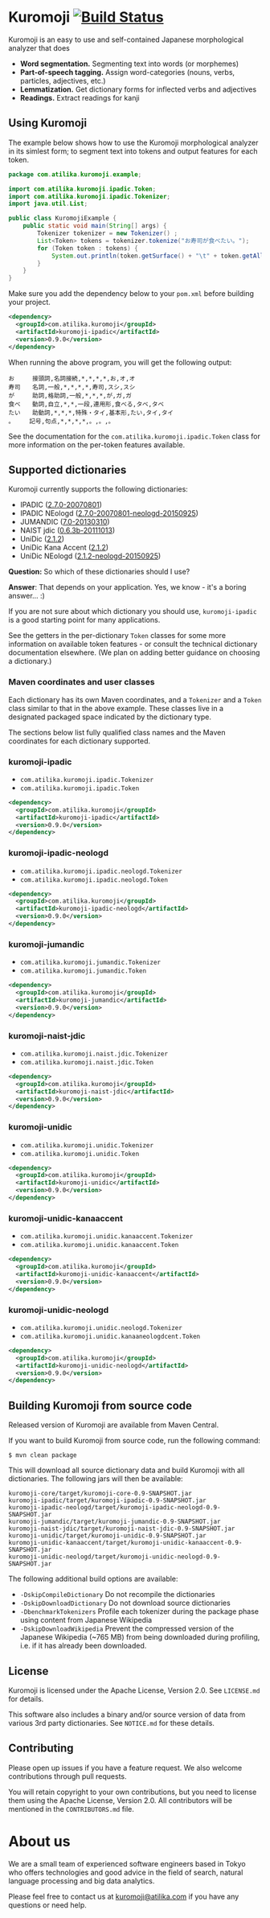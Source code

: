 # Kuromoji [![Build Status](https://travis-ci.org/atilika/kuromoji.svg?branch=master)](https://travis-ci.org/atilika/kuromoji)

Kuromoji is an easy to use and self-contained Japanese morphological analyzer that does

- **Word segmentation.** Segmenting text into words (or morphemes)
- **Part-of-speech tagging.** Assign word-categories (nouns, verbs, particles, adjectives, etc.)
- **Lemmatization.** Get dictionary forms for inflected verbs and adjectives
- **Readings.** Extract readings for kanji

## Using Kuromoji

The example below shows how to use the Kuromoji morphological analyzer in its simlest form; to segment text into tokens and output features for each token.

```java
package com.atilika.kuromoji.example;

import com.atilika.kuromoji.ipadic.Token;
import com.atilika.kuromoji.ipadic.Tokenizer;
import java.util.List;

public class KuromojiExample {
    public static void main(String[] args) {
        Tokenizer tokenizer = new Tokenizer() ;
        List<Token> tokens = tokenizer.tokenize("お寿司が食べたい。");
        for (Token token : tokens) {
            System.out.println(token.getSurface() + "\t" + token.getAllFeatures());
        }
    }
}
```

Make sure you add the dependency below to your `pom.xml` before building your project.

```xml
<dependency>
  <groupId>com.atilika.kuromoji</groupId>
  <artifactId>kuromoji-ipadic</artifactId>
  <version>0.9.0</version>
</dependency>
```

When running the above program, you will get the following output:

```
お　　　接頭詞,名詞接続,*,*,*,*,お,オ,オ
寿司　　名詞,一般,*,*,*,*,寿司,スシ,スシ
が　　　助詞,格助詞,一般,*,*,*,が,ガ,ガ
食べ　　動詞,自立,*,*,一段,連用形,食べる,タベ,タベ
たい　　助動詞,*,*,*,特殊・タイ,基本形,たい,タイ,タイ
。　　　記号,句点,*,*,*,*,。,。,。
```

See the documentation for the `com.atilika.kuromoji.ipadic.Token` class for more information on the per-token features available.

## Supported dictionaries

Kuromoji currently supports the following dictionaries:
- IPADIC ([2.7.0-20070801](http://atilika.com/releases/mecab-ipadic/mecab-ipadic-2.7.0-20070801.tar.gz))
- IPADIC NEologd ([2.7.0-20070801-neologd-20150925](http://atilika.com/releases/mecab-ipadic-neologd/mecab-ipadic-2.7.0-20070801-neologd-20150925.tar.gz))
- JUMANDIC ([7.0-20130310](http://atilika.com/releases/mecab-jumandic/mecab-jumandic-7.0-20130310.tar.gz))
- NAIST jdic ([0.6.3b-20111013](http://atilika.com/releases/mecab-naist-jdic/mecab-naist-jdic-0.6.3b-20111013.tar.gz))
- UniDic ([2.1.2](http://atilika.com/releases/unidic-mecab/unidic-mecab-2.1.2_src.zip))
- UniDic Kana Accent ([2.1.2](http://atilika.com/releases/unidic-mecab/unidic-mecab_kana-accent-2.1.2_src.zip))
- UniDic NEologd ([2.1.2-neologd-20150925](http://atilika.com/releases/unidic-mecab-neologd/unidic-mecab-2.1.2_src-neologd-20150925.zip))

**Question:** So which of these dictionaries should I use?

**Answer**: That depends on your application. Yes, we know - it's a boring answer... :)

If you are not sure about which dictionary you should use, `kuromoji-ipadic` is a good starting point for many applications.

See the getters in the per-dictionary `Token` classes for some more information on available token features - or consult the technical dictionary documentation elsewhere. (We plan on adding better guidance on choosing a dictionary.)

### Maven coordinates and user classes

Each dictionary has its own Maven coordinates, and a `Tokenizer` and a `Token` class similar to that in the above example.  These classes live in a designated packaged space indicated by the dictionary type.

The sections below list fully qualified class names and the Maven coordinates for each dictionary supported.

### kuromoji-ipadic

- `com.atilika.kuromoji.ipadic.Tokenizer`
- `com.atilika.kuromoji.ipadic.Token`

```xml
<dependency>
  <groupId>com.atilika.kuromoji</groupId>
  <artifactId>kuromoji-ipadic</artifactId>
  <version>0.9.0</version>
</dependency>
```

### kuromoji-ipadic-neologd

- `com.atilika.kuromoji.ipadic.neologd.Tokenizer`
- `com.atilika.kuromoji.ipadic.neologd.Token`

```xml
<dependency>
  <groupId>com.atilika.kuromoji</groupId>
  <artifactId>kuromoji-ipadic-neologd</artifactId>
  <version>0.9.0</version>
</dependency>
```

### kuromoji-jumandic

- `com.atilika.kuromoji.jumandic.Tokenizer`
- `com.atilika.kuromoji.jumandic.Token`

```xml
<dependency>
  <groupId>com.atilika.kuromoji</groupId>
  <artifactId>kuromoji-jumandic</artifactId>
  <version>0.9.0</version>
</dependency>
```

### kuromoji-naist-jdic

- `com.atilika.kuromoji.naist.jdic.Tokenizer`
- `com.atilika.kuromoji.naist.jdic.Token`

```xml
<dependency>
  <groupId>com.atilika.kuromoji</groupId>
  <artifactId>kuromoji-naist-jdic</artifactId>
  <version>0.9.0</version>
</dependency>
```

### kuromoji-unidic

- `com.atilika.kuromoji.unidic.Tokenizer`
- `com.atilika.kuromoji.unidic.Token`

```xml
<dependency>
  <groupId>com.atilika.kuromoji</groupId>
  <artifactId>kuromoji-unidic</artifactId>
  <version>0.9.0</version>
</dependency>
```

### kuromoji-unidic-kanaaccent

- `com.atilika.kuromoji.unidic.kanaaccent.Tokenizer`
- `com.atilika.kuromoji.unidic.kanaaccent.Token`

```xml
<dependency>
  <groupId>com.atilika.kuromoji</groupId>
  <artifactId>kuromoji-unidic-kanaaccent</artifactId>
  <version>0.9.0</version>
</dependency>
```

### kuromoji-unidic-neologd

- `com.atilika.kuromoji.unidic.neologd.Tokenizer`
- `com.atilika.kuromoji.unidic.kanaaneologdcent.Token`

```xml
<dependency>
  <groupId>com.atilika.kuromoji</groupId>
  <artifactId>kuromoji-unidic-neologd</artifactId>
  <version>0.9.0</version>
</dependency>
```

## Building Kuromoji from source code

Released version of Kuromoji are available from Maven Central.

 If you want to build Kuromoji from source code, run the following command:

```shell
$ mvn clean package
```

This will download all source dictionary data and build Kuromoji with all dictionaries. The following jars will then be available:

```
kuromoji-core/target/kuromoji-core-0.9-SNAPSHOT.jar
kuromoji-ipadic/target/kuromoji-ipadic-0.9-SNAPSHOT.jar
kuromoji-ipadic-neologd/target/kuromoji-ipadic-neologd-0.9-SNAPSHOT.jar
kuromoji-jumandic/target/kuromoji-jumandic-0.9-SNAPSHOT.jar
kuromoji-naist-jdic/target/kuromoji-naist-jdic-0.9-SNAPSHOT.jar
kuromoji-unidic/target/kuromoji-unidic-0.9-SNAPSHOT.jar
kuromoji-unidic-kanaaccent/target/kuromoji-unidic-kanaaccent-0.9-SNAPSHOT.jar
kuromoji-unidic-neologd/target/kuromoji-unidic-neologd-0.9-SNAPSHOT.jar
```

The following additional build options are available:

* `-DskipCompileDictionary`  Do not recompile the dictionaries
* `-DskipDownloadDictionary` Do not download source dictionaries
* `-DbenchmarkTokenizers` Profile each tokenizer during the package phase using content from Japanese Wikipedia
* `-DskipDownloadWikipedia` Prevent the compressed version of the Japanese Wikipedia (~765 MB) from being downloaded during profiling, i.e. if it has already been downloaded.

## License

Kuromoji is licensed under the Apache License, Version 2.0.  See `LICENSE.md` for details.

This software also includes a binary and/or source version of data from various 3rd party dictionaries.  See `NOTICE.md` for these details.

## Contributing

Please open up issues if you have a feature request.  We also welcome contributions through pull requests.

You will retain copyright to your own contributions, but you need to license them using the Apache License, Version 2.0.
All contributors will be mentioned in the `CONTRIBUTORS.md` file.

# About us

We are a small team of experienced software engineers based in Tokyo who offers technologies and good advice in the field of search, natural language processing and big data analytics.

Please feel free to contact us at kuromoji@atilika.com if you have any questions or need help.
